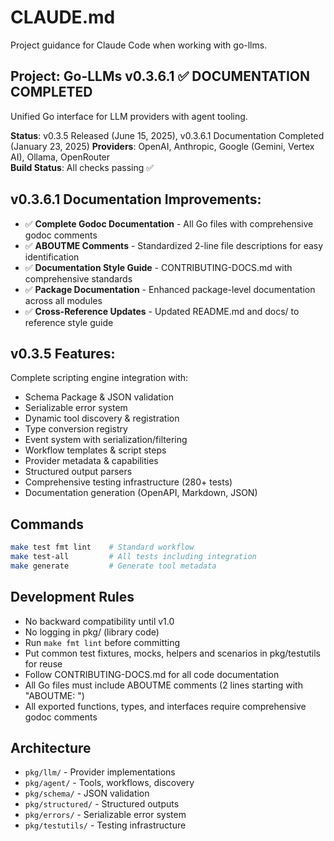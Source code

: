# CLAUDE.md

Project guidance for Claude Code when working with go-llms.

## Project: Go-LLMs v0.3.6.1 ✅ DOCUMENTATION COMPLETED

Unified Go interface for LLM providers with agent tooling.

**Status**: v0.3.5 Released (June 15, 2025), v0.3.6.1 Documentation Completed (January 23, 2025)
**Providers**: OpenAI, Anthropic, Google (Gemini, Vertex AI), Ollama, OpenRouter  
**Build Status**: All checks passing ✅

## v0.3.6.1 Documentation Improvements:
- ✅ **Complete Godoc Documentation** - All Go files with comprehensive godoc comments
- ✅ **ABOUTME Comments** - Standardized 2-line file descriptions for easy identification
- ✅ **Documentation Style Guide** - CONTRIBUTING-DOCS.md with comprehensive standards
- ✅ **Package Documentation** - Enhanced package-level documentation across all modules
- ✅ **Cross-Reference Updates** - Updated README.md and docs/ to reference style guide

## v0.3.5 Features:
Complete scripting engine integration with:
- Schema Package & JSON validation
- Serializable error system
- Dynamic tool discovery & registration  
- Type conversion registry
- Event system with serialization/filtering
- Workflow templates & script steps
- Provider metadata & capabilities
- Structured output parsers
- Comprehensive testing infrastructure (280+ tests)
- Documentation generation (OpenAPI, Markdown, JSON)

## Commands
```bash
make test fmt lint    # Standard workflow
make test-all         # All tests including integration
make generate         # Generate tool metadata
```

## Development Rules
- No backward compatibility until v1.0
- No logging in pkg/ (library code)  
- Run `make fmt lint` before committing
- Put common test fixtures, mocks, helpers and scenarios in pkg/testutils for reuse
- Follow CONTRIBUTING-DOCS.md for all code documentation
- All Go files must include ABOUTME comments (2 lines starting with "ABOUTME: ")
- All exported functions, types, and interfaces require comprehensive godoc comments


## Architecture
- `pkg/llm/` - Provider implementations
- `pkg/agent/` - Tools, workflows, discovery
- `pkg/schema/` - JSON validation
- `pkg/structured/` - Structured outputs
- `pkg/errors/` - Serializable error system
- `pkg/testutils/` - Testing infrastructure